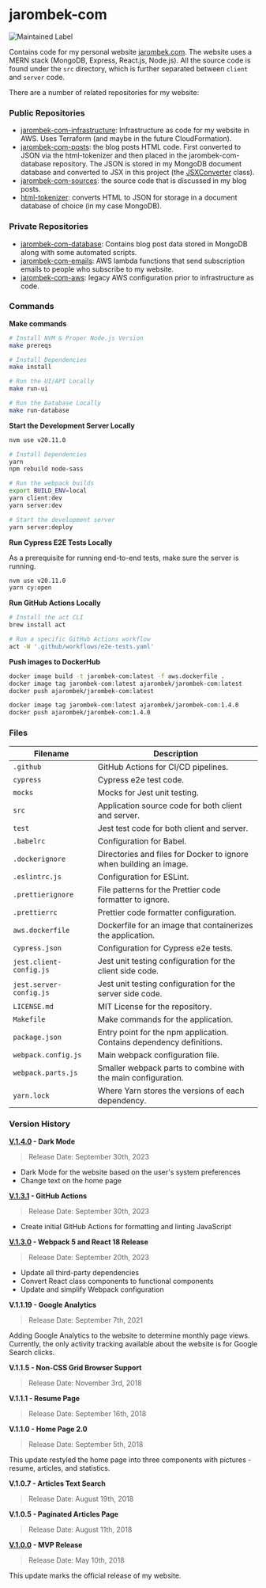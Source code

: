 # jarombek-com

![Maintained Label](https://img.shields.io/badge/Maintained-Yes-brightgreen?style=for-the-badge)

Contains code for my personal website [jarombek.com](https://jarombek.com).  The website uses a MERN 
stack (MongoDB, Express, React.js, Node.js).  All the source code is found under the `src` 
directory, which is further separated between `client` and `server` code.

There are a number of related repositories for my website:

### Public Repositories

- [jarombek-com-infrastructure](https://github.com/AJarombek/jarombek-com-infrastructure): Infrastructure
as code for my website in AWS.  Uses Terraform (and maybe in the future CloudFormation).
- [jarombek-com-posts](https://github.com/AJarombek/jarombek-com-posts): the blog posts HTML code.  First 
converted to JSON via the html-tokenizer and then placed in the jarombek-com-database repository.  The 
JSON is stored in my MongoDB document database and converted to JSX in this project (the
[JSXConverter](https://github.com/AJarombek/jarombek-com/blob/master/src/client/JSXConverter.js) class).
- [jarombek-com-sources](https://github.com/AJarombek/jarombek-com-sources): the source code that is 
discussed in my blog posts.
- [html-tokenizer](https://github.com/AJarombek/html-tokenizer): converts HTML to JSON for storage in 
a document database of choice (in my case MongoDB).

### Private Repositories

- [jarombek-com-database](https://github.com/AJarombek/jarombek-com-database): Contains blog post data 
stored in MongoDB along with some automated scripts.
- [jarombek-com-emails](https://github.com/AJarombek/jarombek-com-emails): AWS lambda functions that
send subscription emails to people who subscribe to my website.
- [jarombek-com-aws](https://github.com/AJarombek/jarombek-com-aws): legacy AWS configuration prior to
infrastructure as code.

### Commands

**Make commands**

```bash
# Install NVM & Proper Node.js Version
make prereqs

# Install Dependencies
make install

# Run the UI/API Locally
make run-ui

# Run the Database Locally
make run-database
```

**Start the Development Server Locally**

```bash
nvm use v20.11.0

# Install Dependencies
yarn
npm rebuild node-sass

# Run the webpack builds
export BUILD_ENV=local
yarn client:dev
yarn server:dev

# Start the development server
yarn server:deploy
```

**Run Cypress E2E Tests Locally**

As a prerequisite for running end-to-end tests, make sure the server is running.

```bash
nvm use v20.11.0
yarn cy:open
```

**Run GitHub Actions Locally**

```bash
# Install the act CLI
brew install act

# Run a specific GitHub Actions workflow
act -W '.github/workflows/e2e-tests.yaml'
```

**Push images to DockerHub**

```bash
docker image build -t jarombek-com:latest -f aws.dockerfile .
docker image tag jarombek-com:latest ajarombek/jarombek-com:latest
docker push ajarombek/jarombek-com:latest

docker image tag jarombek-com:latest ajarombek/jarombek-com:1.4.0
docker push ajarombek/jarombek-com:1.4.0
```

### Files

| Filename                | Description                                                            |
|-------------------------|------------------------------------------------------------------------|
| `.github`               | GitHub Actions for CI/CD pipelines.                                    |
| `cypress`               | Cypress e2e test code.                                                 |
| `mocks`                 | Mocks for Jest unit testing.                                           |
| `src`                   | Application source code for both client and server.                    |
| `test`                  | Jest test code for both client and server.                             |
| `.babelrc`              | Configuration for Babel.                                               |
| `.dockerignore`         | Directories and files for Docker to ignore when building an image.     |
| `.eslintrc.js`          | Configuration for ESLint.                                              |
| `.prettierignore`       | File patterns for the Prettier code formatter to ignore.               |
| `.prettierrc`           | Prettier code formatter configuration.                                 |
| `aws.dockerfile`        | Dockerfile for an image that containerizes the application.            |
| `cypress.json`          | Configuration for Cypress e2e tests.                                   |
| `jest.client-config.js` | Jest unit testing configuration for the client side code.              |
| `jest.server-config.js` | Jest unit testing configuration for the server side code.              |
| `LICENSE.md`            | MIT License for the repository.                                        |
| `Makefile`              | Make commands for the application.                                     |
| `package.json`          | Entry point for the npm application.  Contains dependency definitions. |
| `webpack.config.js`     | Main webpack configuration file.                                       |
| `webpack.parts.js`      | Smaller webpack parts to combine with the main configuration.          |
| `yarn.lock`             | Where Yarn stores the versions of each dependency.                     |

### Version History

**[V.1.4.0](https://github.com/AJarombek/jarombek-com/tree/v1.4.0) - Dark Mode**

> Release Date: September 30th, 2023

* Dark Mode for the website based on the user's system preferences
* Change text on the home page

**[V.1.3.1](https://github.com/AJarombek/jarombek-com/tree/v1.3.1) - GitHub Actions**

> Release Date: September 30th, 2023

* Create initial GitHub Actions for formatting and linting JavaScript

**[V.1.3.0](https://github.com/AJarombek/jarombek-com/tree/v1.3.0) - Webpack 5 and React 18 Release**

> Release Date: September 20th, 2023

* Update all third-party dependencies
* Convert React class components to functional components
* Update and simplify Webpack configuration

**V.1.1.19 - Google Analytics**

> Release Date: September 7th, 2021

Adding Google Analytics to the website to determine monthly page views.  Currently, the only activity tracking 
available about the website is for Google Search clicks.

**V.1.1.5 - Non-CSS Grid Browser Support**

> Release Date: November 3rd, 2018

**V.1.1.1 - Resume Page**

> Release Date: September 16th, 2018

**V.1.1.0 - Home Page 2.0**

> Release Date: September 5th, 2018

This update restyled the home page into three components with pictures - resume, articles, and statistics.

**V.1.0.7 - Articles Text Search**

> Release Date: August 19th, 2018

**V.1.0.5 - Paginated Articles Page**

> Release Date: August 11th, 2018

**[V.1.0.0](https://github.com/AJarombek/jarombek-com/tree/v1.0.0) - MVP Release**

> Release Date: May 10th, 2018

This update marks the official release of my website.
